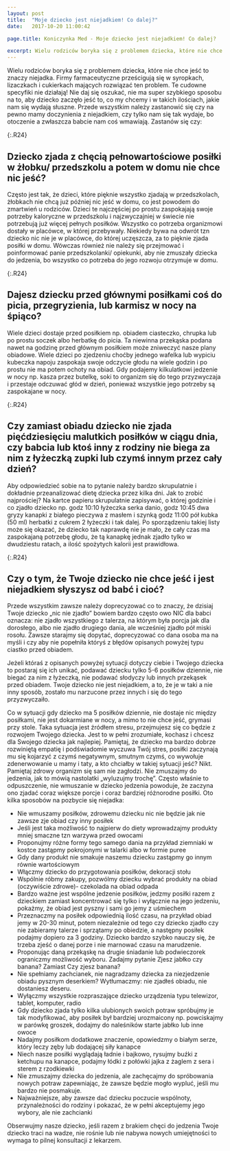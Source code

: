 ```yaml
---
layout: post
title:  "Moje dziecko jest niejadkiem! Co dalej?"
date:   2017-10-20 11:00:42

page.title: Koniczynka Med - Moje dziecko jest niejadkiem! Co dalej?

excerpt: Wielu rodziców boryka się z problemem dziecka, które nie chce jeść to znaczy niejadka. Jak sobie z tym radzić? Czy na pewno mamy doczynienia z niejadkiem, a może to coś innego? 
---
```


Wielu rodziców boryka się z problemem dziecka, które nie chce jeść to znaczy niejadka.
Firmy farmaceutyczne prześcigują się w syropkach, lizaczkach i cukierkach mających rozwiązać ten problem. Te cudowne specyfiki nie działają! Nie daj się oszukać, nie ma super szybkiego sposobu na to, aby dziecko zaczęło jeść to, co my chcemy i w takich ilościach, jakie nam się wydają słuszne. 
Przede wszystkim należy zastanowić się czy na pewno mamy doczynienia z niejadkiem, czy tylko nam się tak wydaje, bo otoczenie a zwłaszcza babcie nam coś wmawiają. Zastanów się czy:

{:.R24}
## Dziecko zjada z chęcią pełnowartościowe posiłki w żłobku/ przedszkolu a potem w domu nie chce nic jeść?
Często jest tak, że dzieci, które pięknie wszystko zjadają w przedszkolach, żłobkach nie chcą już później nic jeść w domu, co jest powodem do zmartwień u rodziców. Dzieci te najczęściej po prostu zaspokajają swoje potrzeby kaloryczne w przedszkolu i najzwyczajniej w świecie nie potrzebują już więcej pełnych posiłków. Wszystko co potrzeba organizmowi dostały w placówce, w której przebywały. Niekiedy bywa na odwrót tzn dziecko nic nie je w placówce, do której uczęszcza, za to pięknie zjada posiłki w domu. Wówczas również nie należy się przejmować i poinformować panie przedszkolanki/ opiekunki, aby nie zmuszały dziecka do jedzenia, bo wszystko co potrzeba do jego rozwoju otrzymuje w domu.

{:.R24}
## Dajesz dziecku przed głównymi posiłkami coś do picia, przegryzienia, lub karmisz w nocy na śpiąco?
Wiele dzieci dostaje przed posiłkiem np. obiadem ciasteczko, chrupka lub po prostu soczek albo herbatkę do picia. Ta niewinna przekąska podana nawet na godzinę przed głównym posiłkiem może zniweczyć nasze plany obiadowe. Wiele dzieci po zjedzeniu choćby jednego wafelka lub wypiciu kubeczka napoju zaspokaja swoje odczycie głodu na wiele godzin i po prostu nie ma potem ochoty na obiad. Gdy podajemy kilkulatkowi jedzenie w nocy np. kasza przez butelkę, soki to organizm się do tego przyzwyczaja i przestaje odczuwać głód w dzień, ponieważ wszystkie jego potrzeby są zaspokajane w nocy.

{:.R24}
## Czy zamiast obiadu dziecko nie zjada pięćdziesięciu malutkich posiłków w ciągu dnia, czy babcia lub ktoś inny z rodziny nie biega za nim z łyżeczką zupki lub czymś innym przez cały dzień?
Aby odpowiedzieć sobie na to pytanie należy bardzo skrupulatnie i dokładnie przeanalizować dietę dziecka przez kilka dni. Jak to zrobić najprościej? Na kartce papieru skrupulatnie zapisywać, o której godzinie i co zjadło dziecko np. godz 10:10 łyżeczka serka danio, godz 10:45 dwa gryzy kanapki z białego pieczywa z masłem i szynką godz 11:00 pół kubka (50 ml) herbatki z cukrem 2 łyżeczki i tak dalej. Po sporządzeniu takiej listy może się okazać, że dziecko tak naprawdę nie je mało, że cały czas ma zaspokajaną potrzebę głodu, że tą kanapkę jednak zjadło tylko w dwudziestu ratach, a ilość spożytych kalorii jest prawidłowa.

{:.R24}
## Czy o tym, że Twoje dziecko nie chce jeść i jest niejadkiem słyszysz od babć i cioć?
Przede wszystkim zawsze należy doprecyzować co to znaczy, że dzisiaj Twoje dziecko „nic nie zjadło” bowiem bardzo często owo NIC dla babci oznacza: nie zjadło wszystkiego z talerza, na którym była porcja jak dla dorosłego, albo nie zjadło drugiego dania, ale wcześniej zjadło pół miski rosołu. Zawsze starajmy się dopytać, doprecyzować co dana osoba ma na myśli i czy aby nie popełniła któryś z błędów opisanych powyżej typu ciastko przed obiadem.

Jeżeli któraś z opisanych powyżej sytuacji dotyczy ciebie i Twojego dziecka to postaraj się ich unikać, podawać dziecku tylko  5-6 posiłków dziennie, nie biegać za nim z łyżeczką, nie podawać słodyczy lub innych przekąsek przed obiadem. Twoje dziecko nie jest niejadkiem, a to, że je w taki a nie inny sposób, zostało mu narzucone przez innych i się do tego przyzwyczaiło.

Co w sytuacji gdy dziecko ma 5 posiłków dziennie, nie dostaje nic między posiłkami, nie jest dokarmiane w nocy, a mimo to nie chce jeść, grymasi przy stole. Taka sytuacja jest źródłem stresu, przejmujesz się co będzie z rozwojem Twojego dziecka. Jest to w pełni zrozumiałe, kochasz i chcesz dla Swojego dziecka jak najlepiej. Pamiętaj, że dziecko ma bardzo dobrze rozwiniętą empatię i podświadomie wyczuwa Twój stres, posiłki zaczynają mu się kojarzyć z czymś negatywnym, smutnym czymś, co wywołuje zdenerwowanie u mamy i taty, a kto chciałby w takiej sytuacji jeść? Nikt. Pamiętaj zdrowy organizm się sam nie zagłodzi. Nie zmuszajmy do jedzenia, jak to mówią nastolatki „wyluzujmy trochę”. Często właśnie to odpuszczenie, nie wmuszanie w dziecko jedzenia powoduje, że zaczyna ono zjadać coraz większe porcje i coraz bardziej różnorodne posiłki. Oto kilka sposobów na pozbycie się niejadka:

*	Nie wmuszamy posiłków, zdrowemu dziecku nic nie będzie jak nie zawsze zje obiad czy inny posiłek
*	Jeśli jest taka możliwość to najpierw do diety wprowadzajmy produkty mniej smaczne tzn warzywa przed owocami
*	Proponujmy różne formy tego samego dania na przykład ziemniaki w kostce zastąpmy pokrojonymi w talarki albo w formie puree
*	Gdy dany produkt nie smakuje naszemu dziecku zastąpmy go innym równie wartościowym
*	Włączmy dziecko do przygotowania posiłków, dekoracji stołu
*	Wspólnie róbmy zakupy, pozwólmy dziecku wybrać produkty na obiad (oczywiście zdrowe)- czekolada na obiad odpada
*	Bardzo ważne jest wspólne jedzenie posiłków, jedzmy posiłki razem z dzieckiem zamiast koncentrować się tylko i wyłącznie na jego jedzeniu, pokażmy, że obiad jest pyszny i sami go jemy z uśmiechem
*	Przeznaczmy na posiłek odpowiednią ilość czasu, na przykład obiad jemy w 20-30 minut, potem niezależnie od tego czy dziecko zjadło czy nie zabieramy talerze i sprzątamy po obiedzie, a następny posiłek podajmy dopiero za 3 godziny. Dziecko bardzo szybko nauczy się, że trzeba zjeść o danej porze i nie marnować czasu na marudzenie.
*	Proponując daną przekąskę na drugie śniadanie lub podwieczorek ograniczmy możliwość wyboru. Zadajmy pytanie Zjesz jabłko czy banana? Zamiast Czy zjesz banana? 
*	Nie spełniamy zachcianek, nie nagradzamy dziecka za niezjedzenie obiadu pysznym deserkiem? Wytłumaczmy: nie zjadłeś obiadu, nie dostaniesz deseru.
*	Wyłączmy wszystkie rozpraszające dziecko urządzenia typu telewizor, tablet, komputer, radio
*	Gdy dziecko zjada tylko kilka ulubionych swoich potraw spróbujmy je tak modyfikować, aby posiłek był bardziej urozmaicony np. powciskajmy w parówkę groszek, dodajmy do naleśników starte jabłko lub inne owoce
*	Nadajmy posiłkom dodatkowe znaczenie, opowiedzmy o białym serze, który leczy zęby lub dodającej siły kanapce
*	Niech nasze posiłki wyglądają ładnie i bajkowo, rysujmy buźki z ketchupu na kanapce, podajmy łódki z połówki jajka z żaglem z sera i sterem z rzodkiewki
*	Nie zmuszajmy dziecka do jedzenia, ale zachęcajmy do spróbowania nowych potraw zapewniając, że zawsze będzie mogło wypluć, jeśli mu bardzo nie posmakuje. 
*	Najważniejsze, aby zawsze dać dziecku poczucie wspólnoty, przynależności do rodziny i pokazać, że w pełni akceptujemy jego wybory, ale nie zachcianki

Obserwujmy nasze dziecko, jeśli razem z brakiem chęci do jedzenia Twoje dziecko traci na wadze, nie rośnie lub nie nabywa nowych umiejętności to wymaga to pilnej konsultacji z lekarzem.




